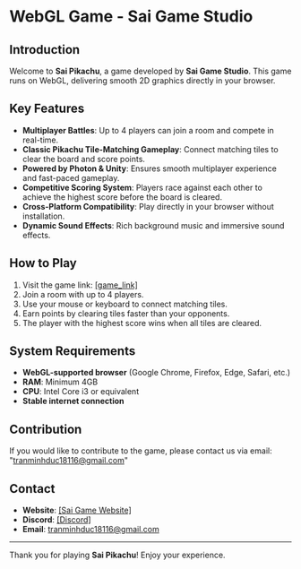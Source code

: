 # WebGL Game - Sai Game Studio

## Introduction
Welcome to **Sai Pikachu**, a game developed by **Sai Game Studio**. This game runs on WebGL, delivering smooth 2D graphics directly in your browser.

## Key Features
- **Multiplayer Battles**: Up to 4 players can join a room and compete in real-time.
- **Classic Pikachu Tile-Matching Gameplay**: Connect matching tiles to clear the board and score points.
- **Powered by Photon & Unity**: Ensures smooth multiplayer experience and fast-paced gameplay.
- **Competitive Scoring System**: Players race against each other to achieve the highest score before the board is cleared.
- **Cross-Platform Compatibility**: Play directly in your browser without installation.
- **Dynamic Sound Effects**: Rich background music and immersive sound effects.

## How to Play
1. Visit the game link: [[game_link]](https://tanhtt.github.io/WebglSaiPikachu/)
2. Join a room with up to 4 players.
3. Use your mouse or keyboard to connect matching tiles.
4. Earn points by clearing tiles faster than your opponents.
5. The player with the highest score wins when all tiles are cleared.

## System Requirements
- **WebGL-supported browser** (Google Chrome, Firefox, Edge, Safari, etc.)
- **RAM**: Minimum 4GB
- **CPU**: Intel Core i3 or equivalent
- **Stable internet connection**

## Contribution
If you would like to contribute to the game, please contact us via email: "tranminhduc18116@gmail.com"

## Contact
- **Website**: [[Sai Game Website]](https://saigame.studio/)
- **Discord**: [[Discord]](https://discord.com/invite/UU3YarmVde)
- **Email**: tranminhduc18116@gmail.com

---
Thank you for playing **Sai Pikachu**! Enjoy your experience.

